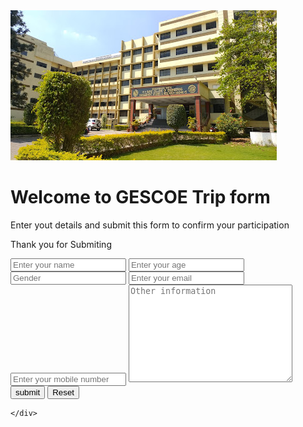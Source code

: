<!DOCTYPE html>
<html lang="en">

<head>
    <meta charset="UTF-8">
    <meta name="viewport" content="width=device-width, initial-scale=1.0">
    <title>Welcome to Travel form</title>
    <link rel="stylesheet" href="style.css">
</head>

<body>
    <img class="bg" src="photo.jpg" alt="college">
    <div class="container">
        <h1>Welcome to GESCOE Trip form</h1>
        <p>Enter yout details and submit this form to confirm your participation</p>
        <p class="submitMsg">Thank you for Submiting</p>
        <script src="index.js"></script>
        <form action="index.php" method="post">
            <input type="text" name="name" id="name" placeholder="Enter your name">
            <input type="text" name="age" id="age" placeholder="Enter your age">
            <input type="text" name="gender" id="gender" placeholder="Gender">
            <input type="email" name="email" id="email" placeholder="Enter your email">
            <input type="number" name="number" id="number" placeholder="Enter your mobile number">
            <textarea name="desc" id="desc" cols="30" rows="10" placeholder="Other information"></textarea>
            <button class="btn">submit</button>
            <button class="btn">Reset</button>
        </form>

    </div>
</body>

</html>
